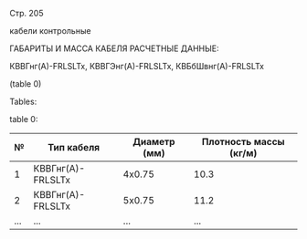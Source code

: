 Стр. 205

кабели контрольные

ГАБАРИТЫ И МАССА КАБЕЛЯ РАСЧЕТНЫЕ ДАННЫЕ:

КВВГнг(А)-FRLSLTx, 
КВВГЭнг(А)-FRLSLTx, 
КВБбШвнг(А)-FRLSLTx 

(table 0)

Tables:

table 0:

| № | Тип кабеля | Диаметр (мм) | Плотность массы (кг/м)|  
|---|------------|--------------|----------------------|
| 1 | КВВГнг(А)-FRLSLTx | 4x0.75 | 10.3 |
| 2 | КВВГнг(А)-FRLSLTx | 5x0.75 | 11.2 |
| ... | ...         | ...          | ...                   |
